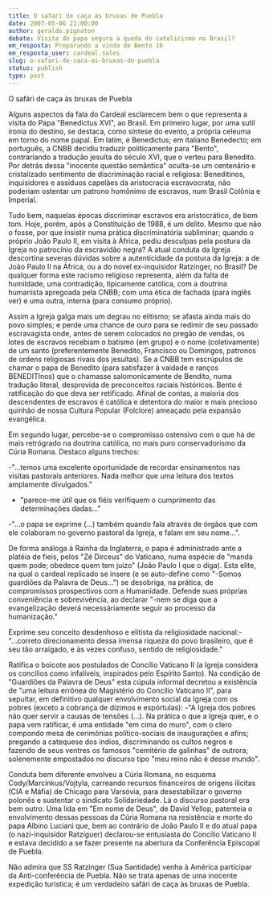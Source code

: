 ```yaml
---
title: O safari de caça às bruxas de Puebla
date: 2007-05-06 21:00:00
author: geraldo.pignaton
debate: Visita do papa segura a queda do catolicismo no Brasil?
em_resposta: Preparando a vinda de Bento 16
em_resposta_user: cardeal.sales
slug: o-safari-de-caca-as-bruxas-de-puebla
status: publish 
type: post
---
```


  

 O safári de caça às bruxas de Puebla  

  

  

 Alguns aspectos da fala do Cardeal esclarecem bem o que representa a visita do Papa "Benedictus XVI", ao Brasil. Em primeiro lugar, por uma sutil ironia do destino, se destaca, como síntese do evento, a própria celeuma em torno do nome papal. Em latim, é Benedictus; em italiano Benedecto; em português, a CNBB decidiu traduzir politicamente para "Bento", contrariando a tradução jesuíta do século XVI, que o verteu para Benedito. Por detrás dessa "inocente questão semântica" oculta-se um centenário e cristalizado sentimento de discriminação racial e religiosa: Beneditinos, inquisidores e assíduos capelães da aristocracia escravocrata, não poderiam ostentar um patrono homônimo de escravos, num Brasil Colônia e Imperial.   

 Tudo bem, naquelas épocas discriminar escravos era aristocrático, de bom tom. Hoje, porém, após a Constituição de 1988, é um delito. Mesmo que não o fosse, por que insistir numa prática discriminatória subliminar; quando o próprio João Paulo II, em visita à África, pediu desculpas pela postura da Igreja no patrocínio da escravidão negra? A atual conduta da Igreja descortina severas dúvidas sobre a autenticidade da postura da Igreja: a de João Paulo II na África, ou a do novel ex-inquisidor Ratzinger, no Brasil? De qualquer forma este racismo religioso representa, além da falta de humildade, uma contradição, tipicamente católica, com a doutrina humanista apregoada pela CNBB; com uma ética de fachada (para inglês ver) e uma outra, interna (para consumo próprio).  

 Assim a Igreja galga mais um degrau no elitismo; se afasta ainda mais do povo simples; e perde uma chance de ouro para se redimir de seu passado escravagista onde, antes de serem colocados no pregão de vendas, os lotes de escravos recebiam o batismo (em grupo) e o nome (coletivamente) de um santo (preferentemente Benedito, Francisco ou Domingos, patronos de ordens religiosas rivais dos jesuítas). Se a CNBB tem escrúpulos de chamar o papa de Benedito (para satisfazer à vaidade e ranços BENEDITInos) que o chamasse salomonicamente de Bendito, numa tradução literal, desprovida de preconceitos raciais históricos. Bento é ratificação do que deva ser retificado. Afinal de contas, a maioria dos descendentes de escravos é católica e detentora do maior e mais precioso quinhão de nossa Cultura Popular (Folclore) ameaçado pela expansão evangélica.   

 Em segundo lugar, percebe-se o compromisso ostensivo com o que há de mais retrógrado na doutrina católica, no mais puro conservadorismo da Cúria Romana. Destaco alguns trechos:  

 -"...temos uma excelente oportunidade de recordar ensinamentos nas visitas pastorais anteriores. Nada melhor que uma leitura dos textos amplamente divulgados."  

 - "parece-me útil que os fiéis verifiquem o cumprimento das determinações dadas..."  

 -"...o papa se exprime (...) também quando fala através de órgãos que com ele colaboram no governo pastoral da Igreja, e falam em seu nome...".  

 De forma análoga à Rainha da Inglaterra, o papa é administrado ante a platéia de fieis, pelos "Zé Dirceus" do Vaticano, numa espécie de "manda quem pode; obedece quem tem juízo" (João Paulo I que o diga). Esta elite, na qual o cardeal replicado se insere (e se auto-define como "-Somos guardiões da Palavra de Deus...") se desobriga, na prática, de compromissos prospectivos com a Humanidade. Defende suas próprias conveniência e sobrevivência, ao declarar "-nem se diga que a evangelização deverá necessàriamente seguir ao processo da humanização."  

 Exprime seu conceito desdenhoso e elitista da religiosidade nacional:-"...correto direcionamento dessa imensa riqueza do povo brasileiro, que é seu tão arraigado, e às vezes confuso, sentido de religiosidade."  

 Ratifica o boicote aos postulados de Concílio Vaticano II (a Igreja considera os concílios como infalíveis, inspirados pelo Espírito Santo). Na condição de "Guardiões da Palavra de Deus" esta cúpula informal decretou a existência de "uma leitura errônea do Magistério do Concílio Vaticano II", para sepultar, em definitivo qualquer envolvimento social da Igreja com os pobres (exceto a cobrança de dízimos e espórtulas): -"A Igreja dos pobres não quer servir a causas de tensões (...). Na prática o que a Igreja quer, e o papa vem ratificar, é uma entidade "em cima do muro", com o clero compondo mesa de cerimônias político-sociais de inaugurações e afins; pregando a catequese dos índios, discriminando os cultos negros e fazendo de seus ventres os famosos "cemitério de galinhas" de outrora; solenemente empostados no discurso tipo "meu reino não é desse mundo".  

 Conduta bem diferente envolveu a Cúria Romana, no esquema Cody/Marcinkus/Vojtyla, carreando recursos financeiros de origens ilícitas (CIA e Máfia) de Chicago para Varsóvia, para desestabilizar o governo polonês e sustentar o sindicato Solidariedade. Lá o discurso pastoral era bem outro. Uma lida em "Em nome de Deus", de David Yellop, patenteia o envolvimento dessas pessoas da Cúria Romana na resistência e morte do papa Albino Luciani que, bem ao contrário de João Paulo II e do atual papa (o nazi-inquisidor Ratziguer) declarou-se entusiasta do Concílio Vaticano II e estava decidido a se fazer presente na abertura da Conferência Episcopal de Puebla.  

 Não admira que SS Ratzinger (Sua Santidade) venha à América participar da Anti-conferência de Puebla. Não se trata apenas de uma inocente expedição turística; é um verdadeiro safári de caça às bruxas de Puebla.
